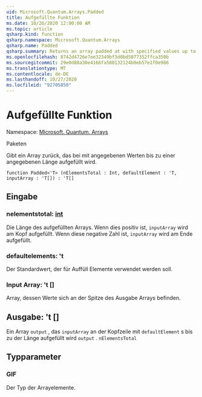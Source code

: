 ```yaml
---
uid: Microsoft.Quantum.Arrays.Padded
title: Aufgefüllte Funktion
ms.date: 10/26/2020 12:00:00 AM
ms.topic: article
qsharp.kind: function
qsharp.namespace: Microsoft.Quantum.Arrays
qsharp.name: Padded
qsharp.summary: Returns an array padded at with specified values up to a specified length.
ms.openlocfilehash: 8742d4726e7ee32349bf3d0bd5077352ffca350b
ms.sourcegitcommit: 29e0d88a30e4166fa580132124b0eb57e1f0e986
ms.translationtype: MT
ms.contentlocale: de-DE
ms.lasthandoff: 10/27/2020
ms.locfileid: "92705850"
---
```

# <a name="padded-function"></a>Aufgefüllte Funktion

Namespace: [Microsoft. Quantum. Arrays](xref:Microsoft.Quantum.Arrays)

Paketen [](https://nuget.org/packages/)


Gibt ein Array zurück, das bei mit angegebenen Werten bis zu einer angegebenen Länge aufgefüllt wird.

```qsharp
function Padded<'T> (nElementsTotal : Int, defaultElement : 'T, inputArray : 'T[]) : 'T[]
```


## <a name="input"></a>Eingabe

### <a name="nelementstotal--int"></a>nelementstotal: [int](xref:microsoft.quantum.lang-ref.int)

Die Länge des aufgefüllten Arrays. Wenn dies positiv ist, `inputArray` wird am Kopf aufgefüllt. Wenn diese negative Zahl ist, `inputArray` wird am Ende aufgefüllt.


### <a name="defaultelement--t"></a>defaultelements: 't

Der Standardwert, der für Auffüll Elemente verwendet werden soll.


### <a name="inputarray--t"></a>Input Array: 't []

Array, dessen Werte sich an der Spitze des Ausgabe Arrays befinden.



## <a name="output--t"></a>Ausgabe: 't []

Ein Array `output` , das `inputArray` an der Kopfzeile mit `defaultElement` s bis zu der Länge aufgefüllt wird `output` . `nElementsTotal`

## <a name="type-parameters"></a>Typparameter

### <a name="t"></a>GIF

Der Typ der Arrayelemente.